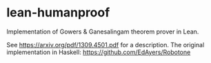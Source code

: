 # lean-humanproof
Implementation of Gowers &amp; Ganesalingam theorem prover in Lean.

See https://arxiv.org/pdf/1309.4501.pdf for a description.
The original implementation in Haskell: https://github.com/EdAyers/Robotone

